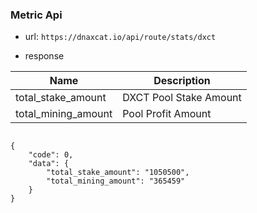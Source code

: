 ### Metric Api

- url: `https://dnaxcat.io/api/route/stats/dxct`

- response

| Name| Description |
| --- | --- |
| total_stake_amount | DXCT Pool Stake Amount |
| total_mining_amount | Pool Profit Amount |


```

{
    "code": 0,
    "data": {
        "total_stake_amount": "1050500",
        "total_mining_amount": "365459"
    }
}

```
